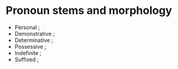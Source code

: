 # Pronoun stems and morphology


 * Personal ;	     
 * Demonstrative ;  
 * Determinative ;  
 * Possessive ;     
 * Indefinite ;     
 * Suffixed ;	     








